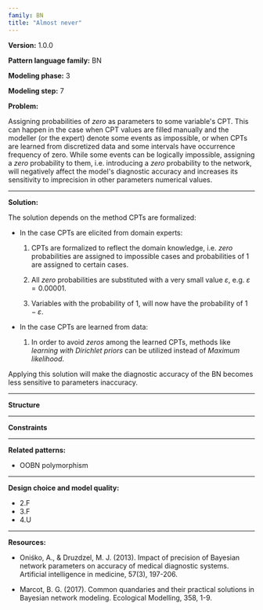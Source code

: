 ```yaml
--- 
family: BN
title: "Almost never"
--- 
```

 
**Version:** 1.0.0

**Pattern language family:** BN

**Modeling phase:** 3

**Modeling step:** 7

**Problem:**

Assigning probabilities of *zero* as parameters to some variable's CPT. This can happen in the case when CPT values are filled manually and the modeller (or the expert) denote some events as impossible, or when CPTs are learned from discretized data and some intervals have occurrence frequency of zero. While some events can be logically impossible, assigning a *zero* probability to them, i.e. introducing a *zero* probability to the network, will negatively affect the model's diagnostic accuracy and increases its sensitivity to imprecision in other parameters numerical values.

***

**Solution:**

The solution depends on the method CPTs are formalized:

- In the case CPTs are elicited from domain experts:

    1. CPTs are formalized to reflect the domain knowledge, i.e. *zero*
        probabilities are assigned to impossible cases and probabilities
        of 1 are assigned to certain cases.

    2. All *zero* probabilities are substituted with a very small value
        $\varepsilon$, e.g. $\varepsilon = 0.00001$.

    3. Variables with the probability of 1, will now have the
        probability of $1-\varepsilon$.

- In the case CPTs are learned from data:

    1. In order to avoid *zeros* among the learned CPTs, methods like
        *learning with Dirichlet priors* can be utilized instead of
        *Maximum likelihood*.

Applying this solution will make the diagnostic accuracy of the BN becomes less sensitive to parameters inaccuracy.

***

**Structure**

***

**Constraints**

***

**Related patterns:**

- OOBN polymorphism

***

**Design choice and model quality:**

- 2.F
- 3.F
- 4.U

***

**Resources:**

- Oniśko, A., & Druzdzel, M. J. (2013). Impact of precision of Bayesian network parameters on accuracy of medical diagnostic systems. Artificial intelligence in medicine, 57(3), 197-206.

- Marcot, B. G. (2017). Common quandaries and their practical solutions in Bayesian network modeling. Ecological Modelling, 358, 1-9.
